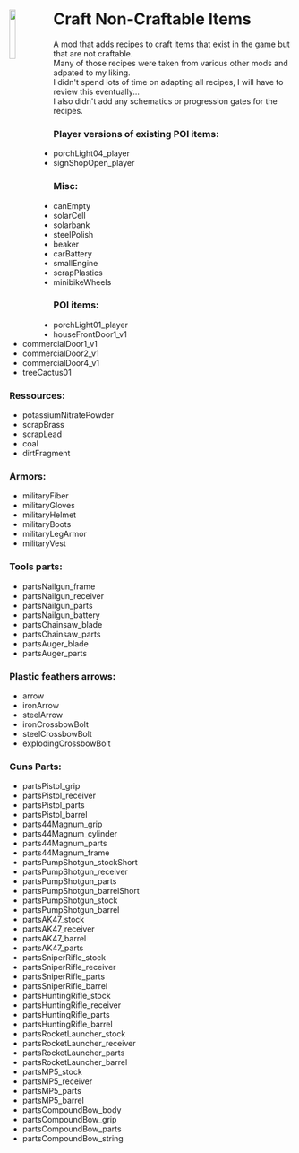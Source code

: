 <!--Read this in github to have all the visuals and formatting: https://github.com/manux32/7dtdSdxMods/tree/master/Manux_CraftNonCraftableItems-->
# <a href="#"><img src="https://manux32.github.io/7dtd_miscImages/craftArt_icons.png" width="15%" height="15%" align="left"></a>Craft Non-Craftable Items<br/>  

A mod that adds recipes to craft items that exist in the game but that are not craftable.  
Many of those recipes were taken from various other mods and adpated to my liking.  
I didn't spend lots of time on adapting all recipes, I will have to review this eventually...  
I also didn't add any schematics or progression gates for the recipes.  

### Player versions of existing POI items:
- porchLight04_player
- signShopOpen_player

### Misc:
- canEmpty
- solarCell
- solarbank
- steelPolish
- beaker
- carBattery
- smallEngine
- scrapPlastics
- minibikeWheels

### POI items:
- porchLight01_player
- houseFrontDoor1_v1
- commercialDoor1_v1
- commercialDoor2_v1
- commercialDoor4_v1
- treeCactus01

### Ressources:
- potassiumNitratePowder
- scrapBrass
- scrapLead
- coal
- dirtFragment

### Armors:
- militaryFiber
- militaryGloves
- militaryHelmet
- militaryBoots
- militaryLegArmor
- militaryVest

### Tools parts:
- partsNailgun_frame
- partsNailgun_receiver
- partsNailgun_parts
- partsNailgun_battery
- partsChainsaw_blade
- partsChainsaw_parts
- partsAuger_blade
- partsAuger_parts

### Plastic feathers arrows:
- arrow
- ironArrow
- steelArrow
- ironCrossbowBolt
- steelCrossbowBolt
- explodingCrossbowBolt

### Guns Parts:
- partsPistol_grip
- partsPistol_receiver
- partsPistol_parts
- partsPistol_barrel
- parts44Magnum_grip
- parts44Magnum_cylinder
- parts44Magnum_parts
- parts44Magnum_frame
- partsPumpShotgun_stockShort
- partsPumpShotgun_receiver
- partsPumpShotgun_parts
- partsPumpShotgun_barrelShort
- partsPumpShotgun_stock
- partsPumpShotgun_barrel
- partsAK47_stock
- partsAK47_receiver
- partsAK47_barrel
- partsAK47_parts
- partsSniperRifle_stock
- partsSniperRifle_receiver
- partsSniperRifle_parts
- partsSniperRifle_barrel
- partsHuntingRifle_stock
- partsHuntingRifle_receiver
- partsHuntingRifle_parts
- partsHuntingRifle_barrel
- partsRocketLauncher_stock
- partsRocketLauncher_receiver
- partsRocketLauncher_parts
- partsRocketLauncher_barrel
- partsMP5_stock
- partsMP5_receiver
- partsMP5_parts
- partsMP5_barrel
- partsCompoundBow_body
- partsCompoundBow_grip
- partsCompoundBow_parts
- partsCompoundBow_string
